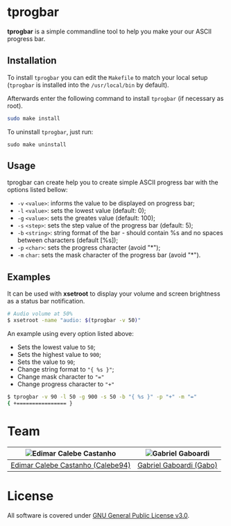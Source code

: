 # tprogbar

**tprogbar** is a simple commandline tool to help you make your our ASCII progress bar.

## Installation

To install `tprogbar` you can edit the `Makefile` to match your local setup (`tprogbar` is installed into the `/usr/local/bin` by default).

Afterwards enter the following command to install `tprogbar` (if necessary as root).

```bash
sudo make install
```

To uninstall `tprogbar`, just run:

```
sudo make uninstall
```

## Usage

tprogbar can create help you to create simple ASCII progress bar with the options listed bellow:

* `-v` `<value>`: informs the value to be displayed on progress bar;
* `-l` `<value>`: sets the lowest value (default: 0);
* `-g` `<value>`: sets the greates value (default: 100);
* `-s` `<step>`: sets the step value of the progress bar (default: 5);
* `-b` `<string>`: string format of the bar - should contain %s and no spaces between characters (default [%s]);
* `-p` `<char>`: sets the progress character (avoid "\*");
* `-m` `char`: sets the mask character of the progress bar (avoid "\*").

## Examples

It can be used with **xsetroot** to display your volume and screen brightness as a status bar notification.

```bash
# Audio volume at 50%
$ xsetroot -name "audio: $(tprogbar -v 50)"
```

An example using every option listed above:

* Sets the lowest value to `50`;
* Sets the highest value to `900`;
* Sets the value to `90`;
* Change string format to `"{ %s }"`;
* Change mask character to `"="`
* Change progress character to `"+"`

```bash
$ tprogbar -v 90 -l 50 -g 900 -s 50 -b "{ %s }" -p "+" -m "="
{ +================ }
```

# Team

| <img src="https://github.com/Calebe94.png?size=200" alt="Edimar Calebe Castanho"> | <img src="https://github.com/gbgabo.png?size=200" alt="Gabriel Gaboardi"> | 
|:---------------------------------------------------------------------------------:|:-------------------------------------------------------------------------:|
| [Edimar Calebe Castanho (Calebe94)](https://github.com/Calebe94)                  | [Gabriel Gaboardi (Gabo)](https://github.com/gbgabo)                      |

# License

All software is covered under [GNU General Public License v3.0](https://www.gnu.org/licenses/gpl-3.0.en.html).
